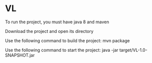 # VL

To run the project, you must have java 8 and maven

Download the project and open its directory

Use the following command to build the project:
mvn package

Use the following command to start the project:
java -jar target/VL-1.0-SNAPSHOT.jar
